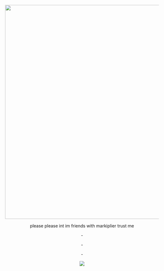 <p align="center"><img width="1500" height="700" alt="nene" src="https://github.com/user-attachments/assets/139dd0c7-266f-46a3-82c8-7a86c9206162" />

<p align="center"> please please int im friends with markiplier trust me

<p align="center"> -
<p align="center"> -
<p align="center"> -



 <p align="center">   
  <a href="https://github.com/kittinan/spotify-github-profile">
    <img src="https://spotify-github-profile.kittinanx.com/api/view?uid=4hzitgzddspxu4u4ddp4ospzv&cover_image=true&theme=spotify-embed&show_offline=false&background_color=121212&interchange=false&profanity=false&mode=light&bar_color=cf9ee6&bar_color_cover=false">
  </a>
</p>
